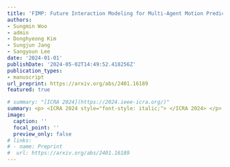 ```yaml
---
title: 'FIMP: Future Interaction Modeling for Multi-Agent Motion Prediction'
authors:
- Sungmin Woo
- admin
- Donghyeong Kim
- Sungjun Jang
- Sangyoun Lee
date: '2024-01-01'
publishDate: '2024-05-02T14:49:52.418256Z'
publication_types:
- manuscript
url_preprint: https://arxiv.org/abs/2401.16189
featured: true

# summary: "[ICRA 2024](https://2024.ieee-icra.org/)"
summary: <p> <ICRA 2024 style="font-style: italic;"> </ICRA 2024> </p>
image:
  caption: ''
  focal_point: ''
  preview_only: false
# links:
# - name: Preprint
#  url: https://arxiv.org/abs/2401.16189
---
```


